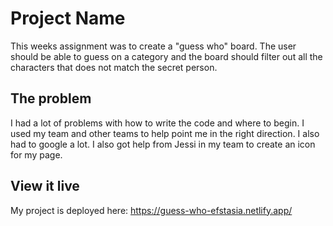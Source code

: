 # Project Name

This weeks assignment was to create a "guess who" board. The user should be able to guess on a category and the board should filter out all the characters that does not match the secret person.

## The problem

I had a lot of problems with how to write the code and where to begin. I used my team and other teams to help point me in the right direction. I also had to google a lot. I also got help from Jessi in my team to create an icon for my page.

## View it live

My project is deployed here: https://guess-who-efstasia.netlify.app/
